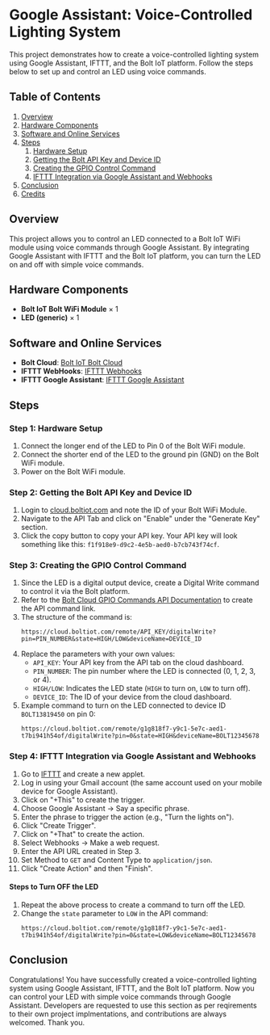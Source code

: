 # Google Assistant: Voice-Controlled Lighting System

This project demonstrates how to create a voice-controlled lighting system using Google Assistant, IFTTT, and the Bolt IoT platform. Follow the steps below to set up and control an LED using voice commands.

## Table of Contents
1. [Overview](#overview)
2. [Hardware Components](#hardware-components)
3. [Software and Online Services](#software-and-online-services)
4. [Steps](#steps)
   1. [Hardware Setup](#step-1-hardware-setup)
   2. [Getting the Bolt API Key and Device ID](#step-2-getting-the-bolt-api-key-and-device-id)
   3. [Creating the GPIO Control Command](#step-3-creating-the-gpio-control-command)
   4. [IFTTT Integration via Google Assistant and Webhooks](#step-4-ifttt-integration-via-google-assistant-and-webhooks)
5. [Conclusion](#conclusion)
6. [Credits](#credits)

## Overview

This project allows you to control an LED connected to a Bolt IoT WiFi module using voice commands through Google Assistant. By integrating Google Assistant with IFTTT and the Bolt IoT platform, you can turn the LED on and off with simple voice commands.

## Hardware Components

- **Bolt IoT Bolt WiFi Module** × 1
- **LED (generic)** × 1

## Software and Online Services

- **Bolt Cloud**: [Bolt IoT Bolt Cloud](https://cloud.boltiot.com)
- **IFTTT WebHooks**: [IFTTT Webhooks](https://ifttt.com/maker_webhooks)
- **IFTTT Google Assistant**: [IFTTT Google Assistant](https://ifttt.com/google_assistant)

## Steps

### Step 1: Hardware Setup

1. Connect the longer end of the LED to Pin 0 of the Bolt WiFi module.
2. Connect the shorter end of the LED to the ground pin (GND) on the Bolt WiFi module.
3. Power on the Bolt WiFi module.

### Step 2: Getting the Bolt API Key and Device ID

1. Login to [cloud.boltiot.com](https://cloud.boltiot.com) and note the ID of your Bolt WiFi Module.
2. Navigate to the API Tab and click on "Enable" under the "Generate Key" section.
3. Click the copy button to copy your API key. Your API key will look something like this: `f1f918e9-d9c2-4e5b-aed0-b7cb743f74cf`.

### Step 3: Creating the GPIO Control Command

1. Since the LED is a digital output device, create a Digital Write command to control it via the Bolt platform.
2. Refer to the [Bolt Cloud GPIO Commands API Documentation](https://docs.boltiot.com/docs/gpio-commands-api#write-digital-output) to create the API command link.
3. The structure of the command is:
   ```
   https://cloud.boltiot.com/remote/API_KEY/digitalWrite?pin=PIN_NUMBER&state=HIGH/LOW&deviceName=DEVICE_ID
   ```
4. Replace the parameters with your own values:
   - `API_KEY`: Your API key from the API tab on the cloud dashboard.
   - `PIN_NUMBER`: The pin number where the LED is connected (0, 1, 2, 3, or 4).
   - `HIGH/LOW`: Indicates the LED state (`HIGH` to turn on, `LOW` to turn off).
   - `DEVICE_ID`: The ID of your device from the cloud dashboard.
5. Example command to turn on the LED connected to device ID `BOLT13819450` on pin 0:
   ```
   https://cloud.boltiot.com/remote/g1g818f7-y9c1-5e7c-aed1-t7bi941h54of/digitalWrite?pin=0&state=HIGH&deviceName=BOLT12345678
   ```

### Step 4: IFTTT Integration via Google Assistant and Webhooks

1. Go to [IFTTT](https://ifttt.com) and create a new applet.
2. Log in using your Gmail account (the same account used on your mobile device for Google Assistant).
3. Click on "+This" to create the trigger.
4. Choose Google Assistant -> Say a specific phrase.
5. Enter the phrase to trigger the action (e.g., "Turn the lights on").
6. Click "Create Trigger".
7. Click on "+That" to create the action.
8. Select Webhooks -> Make a web request.
9. Enter the API URL created in Step 3.
10. Set Method to `GET` and Content Type to `application/json`.
11. Click "Create Action" and then "Finish".

#### Steps to Turn OFF the LED

1. Repeat the above process to create a command to turn off the LED.
2. Change the `state` parameter to `LOW` in the API command:
   ```
   https://cloud.boltiot.com/remote/g1g818f7-y9c1-5e7c-aed1-t7bi941h54of/digitalWrite?pin=0&state=LOW&deviceName=BOLT12345678
   ```

## Conclusion

Congratulations! You have successfully created a voice-controlled lighting system using Google Assistant, IFTTT, and the Bolt IoT platform. Now you can control your LED with simple voice commands through Google Assistant.
Developers are requested to use this section as per reqirements to their own project implmentations, and contributions are always welcomed.
Thank you.
